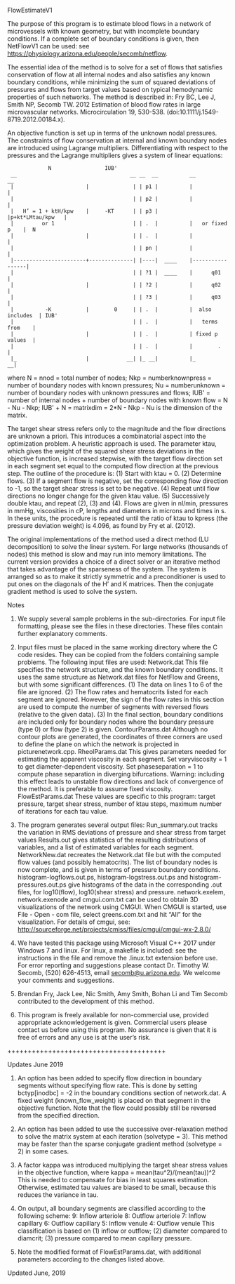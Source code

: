 ﻿FlowEstimateV1

The purpose of this program is to estimate blood flows in a network of microvessels with known geometry, but with incomplete boundary conditions. If a complete set of boundary conditions is given, then NetFlowV1 can be used: see https://physiology.arizona.edu/people/secomb/netflow.

The essential idea of the method is to solve for a set of flows that satisfies conservation of flow at all internal nodes and also satisfies any known boundary conditions, while minimizing the sum of squared deviations of pressures and flows from target values based on typical hemodynamic properties of such networks. The method is described in:
Fry BC, Lee J, Smith NP, Secomb TW. 2012 Estimation of blood flow rates in large microvascular networks. Microcirculation 19, 530-538. (doi:10.1111/j.1549-8719.2012.00184.x).

An objective function is set up in terms of the unknown nodal pressures. The constraints of flow conservation at internal and known boundary nodes are introduced using Lagrange multipliers. Differentiating with respect to the pressures and the Lagrange multipliers gives a system of linear equations:

                 N                 IUB'
     __                                    __ __  __          __               __
     |                       |              | | p1 |          |                 |
     |                                      | | p2 |          |                 |
     |   H’ = 1 + ktH/kpw    |     -KT      | | p3 |          |p+kt*LMtau/kpw   |
     |         or 1                         | | .  |          |   or fixed p    |  N
     |                       |              | | .  |          |                 |
     |                                      | | pn |          |                 |
     |-----------------------+--------------| |----|  ____    |-----------------|
     |                                      | | ?1 |  ____    |      q01        |
     |                       |              | | ?2 |          |      q02        |
     |                                      | | ?3 |          |      q03        |
     |          -K           |        0     | | .  |          |  also includes  | IUB'
     |                                      | | .  |          |   terms from    | 
     |                       |              | | .  |          | fixed p values  |
     |                                      | | .  |          |        .        |
     |_                      |            __| |_ __|          |_              __|   

where N = nnod = total number of nodes;
Nkp = numberknownpress = number of boundary nodes with known pressures;
Nu  = numberunknown = number of boundary nodes with unknown pressures and flows;
IUB' = number of internal nodes + number of boundary nodes with known flow
      = N - Nu - Nkp;
IUB' + N = matrixdim = 2*N - Nkp - Nu is the dimension of the matrix.

The target shear stress refers only to the magnitude and the flow directions are unknown a priori. This introduces a combinatorial aspect into the optimization problem. A heuristic approach is used. The parameter ktau, which gives the weight of the squared shear stress deviations in the objective function, is increased stepwise, with the target flow direction set in each segment set equal to the computed flow direction at the previous step. The outline of the procedure is:
(1) Start with ktau = 0.
(2) Determine flows.
(3) If a segment flow is negative, set the corresponding flow direction to -1, so the target shear stress is set to be negative.
(4) Repeat until flow directions no longer change for the given ktau value.
(5) Successively double ktau, and repeat (2), (3) and (4).
Flows are given in nl/min, pressures in mmHg, viscosities in cP, lengths and diameters in microns and times in s. In these units, the procedure is repeated until the ratio of ktau to kpress (the pressure deviation weight) is 4.096, as found by Fry et al. (2012). 

The original implementations of the method used a direct method (LU decomposition) to solve the linear system. For large networks (thousands of nodes) this method is slow and may run into memory limitations. The current version provides a choice of a direct solver or an iterative method that takes advantage of the sparseness of the system. The system is arranged so as to make it strictly symmetric and a preconditioner is used to put ones on the diagonals of the H’ and K matrices. Then the conjugate gradient method is used to solve the system.

Notes

1. We supply several sample problems in the sub-directories. For input file formatting, please see the files in these directories. These files contain further explanatory comments.

2. Input files must be placed in the same working directory where the C code resides. They can be copied from the folders containing sample problems. The following input files are used:
Network.dat This file specifies the network structure, and the known boundary conditions. It uses the same structure as Network.dat files for NetFlow and Greens, but with some significant differences. (1) The data on lines 1 to 6 of the file are ignored. (2) The flow rates and hematocrits listed for each segment are ignored. However, the sign of the flow rates in this section are used to compute the number of segments with reversed flows (relative to the given data). (3) In the final section, boundary conditions are included only for boundary nodes where the boundary pressure (type 0) or flow (type 2) is given. 
ContourParams.dat Although no contour plots are generated, the coordinates of three corners are used to define the plane on which the network is projected in picturenetwork.cpp.
RheolParams.dat This gives parameters needed for estimating the apparent viscosity in each segment. Set varyviscosity = 1 to get diameter-dependent viscosity. Set phaseseparation = 1 to compute phase separation in diverging bifurcations. Warning: including this effect leads to unstable flow directions and lack of convergence of the method. It is preferable to assume fixed viscosity.
FlowEstParams.dat These values are specific to this program: target pressure, target shear stress, number of ktau steps, maximum number of iterations for each tau value.

3. The program generates several output files:
Run_summary.out tracks the variation in RMS deviations of pressure and shear stress from target values
Results.out gives statistics of the resulting distributions of variables, and a list of estimated variables for each segment.
NetworkNew.dat recreates the Network.dat file but with the computed flow values (and possibly hematocrits). The list of boundary nodes is now complete, and is given in terms of pressure boundary conditions. 
histogram-logflows.out.ps, histogram-logstress.out.ps and histogram-pressures.out.ps give histograms of the data in the corresponding .out files, for log10(flow), log10(shear stress) and pressure.
network.exelem, network.exenode and cmgui.com.txt can be used to obtain 3D visualizations of the network using CMGUI. When CMGUI is started, use File - Open - com file, select greens.com.txt and hit “All” for the visualization. For details of cmgui, see: http://sourceforge.net/projects/cmiss/files/cmgui/cmgui-wx-2.8.0/

4. We have tested this package using Microsoft Visual C++ 2017 under Windows 7 and linux. For linux, a makefile is included: see the instructions in the file and remove the .linux.txt extension before use. For error reporting and suggestions please contact Dr. Timothy W. Secomb, (520) 626-4513, email secomb@u.arizona.edu. We welcome your comments and suggestions.

5. Brendan Fry, Jack Lee, Nic Smith, Amy Smith, Bohan Li and Tim Secomb contributed to the development of this method.

6. This program is freely available for non-commercial use, provided appropriate acknowledgement is given. Commercial users please contact us before using this program. No assurance is given that it is free of errors and any use is at the user’s risk.

+++++++++++++++++++++++++++++++++++++++

Updates June 2019

1. An option has been added to specify flow direction in boundary segments without specifying flow rate. This is done by setting bctyp[inodbc] = -2 in the boundary conditions section of network.dat. A fixed weight (known_flow_weight) is placed on that segment in the objective function. Note that the flow could possibly still be reversed from the specified direction.

2. An option has been added to use the successive over-relaxation method to solve the matrix system at each iteration (solvetype = 3). This method may be faster than the sparse conjugate gradient method (solvetype = 2) in some cases.

3. A factor kappa was introduced multiplying the target shear stress values in the objective function, where
kappa = mean(tau^2)/(mean(tau))^2
This is needed to compensate for bias in least squares estimation. 
Otherwise, estimated tau values are biased to be small, because this reduces the variance in tau.

4. On output, all boundary segments are classified according to the following scheme:
	9: Inflow arteriole
	8: Outflow arteriole
	7: Inflow capillary
	6: Outflow capillary
	5: Inflow venule
	4: Outflow venule
This classification is based on (1) inflow or outflow;
(2) diameter compared to diamcrit; (3) pressure compared to mean capillary pressure.

5. Note the modified format of FlowEstParams.dat, with additional parameters according to the changes listed above. 

Updated June, 2019
